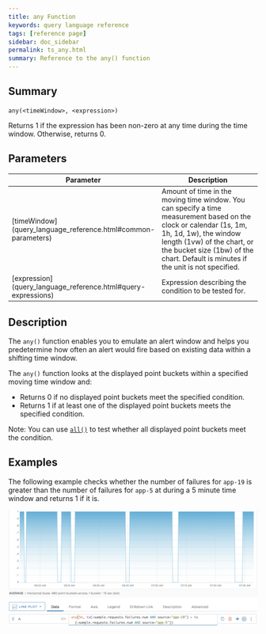 ```yaml
---
title: any Function
keywords: query language reference
tags: [reference page]
sidebar: doc_sidebar
permalink: ts_any.html
summary: Reference to the any() function
---
```


## Summary

```
any(<timeWindow>, <expression>)
```
Returns 1 if the expression has been non-zero at any time during the time window. Otherwise, returns 0.

## Parameters

<table>
<tbody>
<thead>
<tr><th width="20%">Parameter</th><th width="80%">Description</th></tr>
</thead>
<tr><td markdown="span">[timeWindow](query_language_reference.html#common-parameters)</td>
<td >Amount of time in the moving time window. You can specify a time measurement based on the clock or calendar (1s, 1m, 1h, 1d, 1w), the window length (1vw) of the chart, or the bucket size (1bw) of the chart. Default is minutes if the unit is not specified.</td></tr>
<tr>
<td markdown="span"> [expression](query_language_reference.html#query-expressions)</td>
<td>Expression describing the condition to be tested for.</td></tr>
</tbody>
</table>

## Description

The `any()` function enables you to emulate an alert window and helps you predetermine how often an alert would fire based on existing data within a shifting time window. 

The `any()` function looks at the displayed point buckets within a specified moving time window and:
* Returns 0  if no displayed point buckets meet the specified condition.
* Returns 1 if at least one of the displayed point buckets meets the specified condition.

Note: You can use [`all()`](ts_all.html) to test whether all displayed point buckets meet the condition.

## Examples

The following example checks whether the number of failures for `app-19` is greater than the number of failures for `app-5` at during a 5 minute time window and returns 1 if it is.

![any example](images/ts_any.png)
